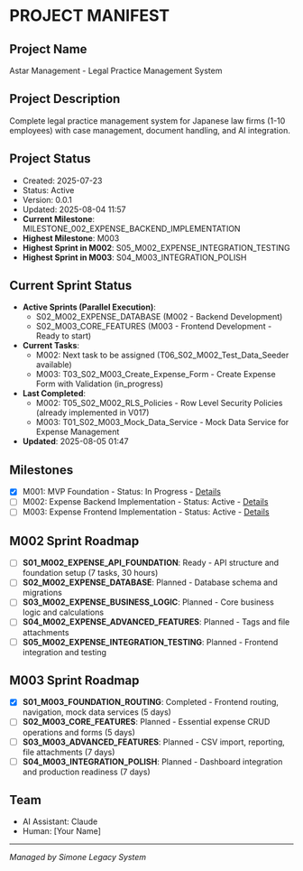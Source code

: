 # PROJECT MANIFEST

## Project Name
Astar Management - Legal Practice Management System

## Project Description
Complete legal practice management system for Japanese law firms (1-10 employees) with case management, document handling, and AI integration.

## Project Status
- Created: 2025-07-23
- Status: Active
- Version: 0.0.1
- Updated: 2025-08-04 11:57
- **Current Milestone**: MILESTONE_002_EXPENSE_BACKEND_IMPLEMENTATION
- **Highest Milestone**: M003
- **Highest Sprint in M002**: S05_M002_EXPENSE_INTEGRATION_TESTING
- **Highest Sprint in M003**: S04_M003_INTEGRATION_POLISH

## Current Sprint Status
- **Active Sprints (Parallel Execution)**: 
  - S02_M002_EXPENSE_DATABASE (M002 - Backend Development)
  - S02_M003_CORE_FEATURES (M003 - Frontend Development - Ready to start)
- **Current Tasks**: 
  - M002: Next task to be assigned (T06_S02_M002_Test_Data_Seeder available)
  - M003: T03_S02_M003_Create_Expense_Form - Create Expense Form with Validation (in_progress)
- **Last Completed**: 
  - M002: T05_S02_M002_RLS_Policies - Row Level Security Policies (already implemented in V017)
  - M003: T01_S02_M003_Mock_Data_Service - Mock Data Service for Expense Management
- **Updated**: 2025-08-05 01:47

## Milestones
- [x] M001: MVP Foundation - Status: In Progress - [Details](02_REQUIREMENTS/MILESTONE_001_MVP_FOUNDATION/MILESTONE_001_milestone_meta.md)
- [ ] M002: Expense Backend Implementation - Status: Active - [Details](02_REQUIREMENTS/MILESTONE_002_EXPENSE_BACKEND_IMPLEMENTATION/MILESTONE_002_milestone_meta.md)
- [ ] M003: Expense Frontend Implementation - Status: Active - [Details](02_REQUIREMENTS/MILESTONE_003_EXPENSE_FRONTEND_IMPLEMENTATION/MILESTONE_003_milestone_meta.md)

## M002 Sprint Roadmap
- [ ] **S01_M002_EXPENSE_API_FOUNDATION**: Ready - API structure and foundation setup (7 tasks, 30 hours)
- [ ] **S02_M002_EXPENSE_DATABASE**: Planned - Database schema and migrations
- [ ] **S03_M002_EXPENSE_BUSINESS_LOGIC**: Planned - Core business logic and calculations
- [ ] **S04_M002_EXPENSE_ADVANCED_FEATURES**: Planned - Tags and file attachments
- [ ] **S05_M002_EXPENSE_INTEGRATION_TESTING**: Planned - Frontend integration and testing

## M003 Sprint Roadmap
- [x] **S01_M003_FOUNDATION_ROUTING**: Completed - Frontend routing, navigation, mock data services (5 days)
- [ ] **S02_M003_CORE_FEATURES**: Planned - Essential expense CRUD operations and forms (5 days)
- [ ] **S03_M003_ADVANCED_FEATURES**: Planned - CSV import, reporting, file attachments (7 days)
- [ ] **S04_M003_INTEGRATION_POLISH**: Planned - Dashboard integration and production readiness (7 days)

## Team
- AI Assistant: Claude
- Human: [Your Name]

---
*Managed by Simone Legacy System*
